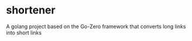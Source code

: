# shortener
A golang project based on the Go-Zero framework that converts long links into short links
